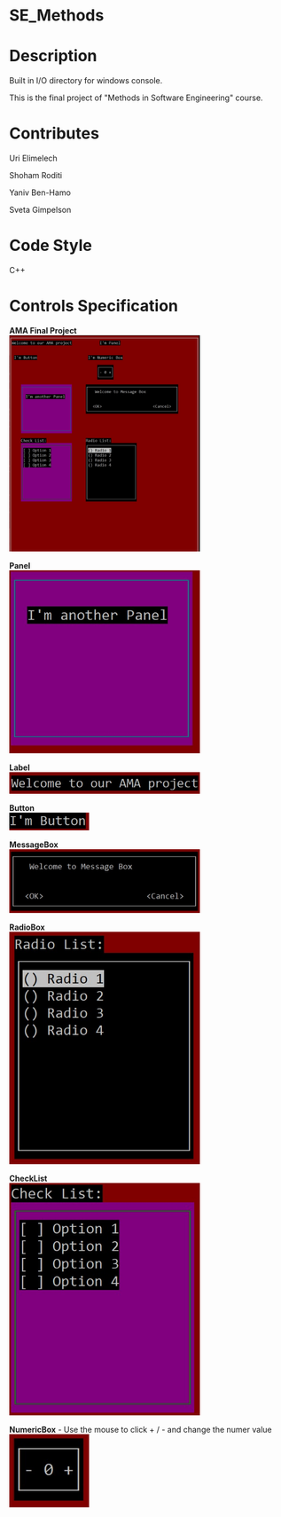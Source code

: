 # SE_Methods

# Description

Built in I/O directory for windows console.

This is the final project of "Methods in Software Engineering" course.
 
# Contributes

Uri Elimelech

Shoham Roditi

Yaniv Ben-Hamo

Sveta Gimpelson

# Code Style

C++ 

# Controls Specification

**AMA Final Project** <br>
<img src="/FinalProject/images/amaProject.jpeg" width="344px"/>

**Panel** <br>
<img src="/FinalProject/images/panel.jpeg" width="344px"/>

**Label** <br>
<img src="/FinalProject/images/label.jpeg" width="344px"/>

**Button** <br>
<img src="/FinalProject/images/Button.jpeg" width="144px"/>

**MessageBox** <br>
<img src="/FinalProject/images/messageBox.jpeg" width="344px"/>

**RadioBox** <br>
<img src="/FinalProject/images/radioList.jpeg" width="344px"/>

**CheckList** <br>
<img src="/FinalProject/images/checkList.jpeg" width="344px"/>

**NumericBox** - Use the mouse to click + / - and change the numer value <br>
<img src="/FinalProject/images/numericBox.jpeg" width="144px"/>
